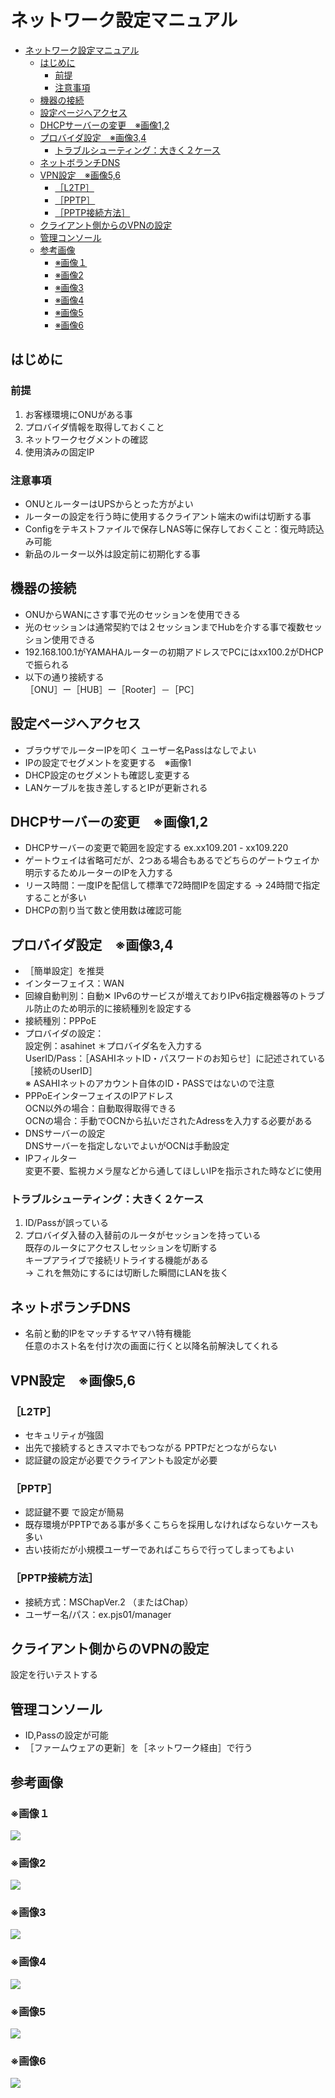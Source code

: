 # ネットワーク設定マニュアル

- [ネットワーク設定マニュアル](#ネットワーク設定マニュアル)
  - [はじめに](#はじめに)
    - [前提](#前提)
    - [注意事項](#注意事項)
  - [機器の接続](#機器の接続)
  - [設定ページへアクセス](#設定ページへアクセス)
  - [DHCPサーバーの変更　※画像1,2](#dhcpサーバーの変更画像12)
  - [プロバイダ設定　※画像3,4](#プロバイダ設定画像34)
    - [トラブルシューティング：大きく２ケース](#トラブルシューティング大きく２ケース)
  - [ネットボランチDNS](#ネットボランチdns)
  - [VPN設定　※画像5,6](#vpn設定画像56)
    - [［L2TP］](#l2tp)
    - [［PPTP］](#pptp)
    - [［PPTP接続方法］](#pptp接続方法)
  - [クライアント側からのVPNの設定](#クライアント側からのvpnの設定)
  - [管理コンソール](#管理コンソール)
  - [参考画像](#参考画像)
    - [※画像１](#画像１)
    - [※画像2](#画像2)
    - [※画像3](#画像3)
    - [※画像4](#画像4)
    - [※画像5](#画像5)
    - [※画像6](#画像6)


## はじめに
### 前提
1. お客様環境にONUがある事
1. プロバイダ情報を取得しておくこと
1. ネットワークセグメントの確認
1. 使用済みの固定IP

  
### 注意事項
- ONUとルーターはUPSからとった方がよい
- ルーターの設定を行う時に使用するクライアント端末のwifiは切断する事
- Configをテキストファイルで保存しNAS等に保存しておくこと：復元時読込み可能
- 新品のルーター以外は設定前に初期化する事

## 機器の接続
- ONUからWANにさす事で光のセッションを使用できる
- 光のセッションは通常契約では２セッションまでHubを介する事で複数セッション使用できる
- 192.168.100.1がYAMAHAルーターの初期アドレスでPCにはxx100.2がDHCPで振られる
- 以下の通り接続する  
  ［ONU］ー［HUB］ー［Rooter］－［PC］

## 設定ページへアクセス 
- ブラウザでルーターIPを叩く ユーザー名Passはなしでよい
- IPの設定でセグメントを変更する　※画像1
- DHCP設定のセグメントも確認し変更する
- LANケーブルを抜き差しするとIPが更新される

## DHCPサーバーの変更　※画像1,2
- DHCPサーバーの変更で範囲を設定する ex.xx109.201 - xx109.220　
- ゲートウェイは省略可だが、2つある場合もあるでどちらのゲートウェイか明示するためルーターのIPを入力する
- リース時間：一度IPを配信して標準で72時間IPを固定する
  → 24時間で指定することが多い
- DHCPの割り当て数と使用数は確認可能

## プロバイダ設定　※画像3,4
- ［簡単設定］を推奨
- インターフェイス：WAN
- 回線自動判別：自動✕
    IPv6のサービスが増えておりIPv6指定機器等のトラブル防止のため明示的に接続種別を設定する
- 接続種別：PPPoE
- プロバイダの設定：  
    設定例：asahinet ＊プロバイダ名を入力する  
    UserID/Pass：［ASAHIネットID・パスワードのお知らせ］に記述されている［接続のUserID］  
※ ASAHIネットのアカウント自体のID・PASSではないので注意
- PPPoEインターフェイスのIPアドレス  
   OCN以外の場合：自動取得取得できる  
   OCNの場合：手動でOCNから払いだされたAdressを入力する必要がある  
- DNSサーバーの設定  
  DNSサーバーを指定しないでよいがOCNは手動設定  
- IPフィルター  
  変更不要、監視カメラ屋などから通してほしいIPを指示された時などに使用

### トラブルシューティング：大きく２ケース
1. ID/Passが誤っている
1. プロバイダ入替の入替前のルータがセッションを持っている  
    既存のルータにアクセスしセッションを切断する  
    キープアライブで接続リトライする機能がある  
     → これを無効にするには切断した瞬間にLANを抜く  

## ネットボランチDNS
- 名前と動的IPをマッチするヤマハ特有機能  
  任意のホスト名を付け次の画面に行くと以降名前解決してくれる

## VPN設定　※画像5,6
### ［L2TP］
- セキュリティが強固
- 出先で接続するときスマホでもつながる PPTPだとつながらない
- 認証鍵の設定が必要でクライアントも設定が必要

### ［PPTP］
- 認証鍵不要 で設定が簡易
- 既存環境がPPTPである事が多くこちらを採用しなければならないケースも多い
- 古い技術だが小規模ユーザーであればこちらで行ってしまってもよい

### ［PPTP接続方法］
- 接続方式：MSChapVer.2 （またはChap）
- ユーザー名/パス：ex.pjs01/manager

## クライアント側からのVPNの設定
設定を行いテストする

## 管理コンソール
- ID,Passの設定が可能
- ［ファームウェアの更新］を［ネットワーク経由］で行う

## 参考画像
### ※画像１
![](./img/ネットワーク・ルーター設定_2024-06-04-09-56-57.png)
### ※画像2
![](./img/ネットワーク・ルーター設定_2024-06-04-09-57-15.png)
### ※画像3
![](./img/ネットワーク・ルーター設定_2024-06-04-09-57-29.png)
### ※画像4
![](./img/ネットワーク・ルーター設定_2024-06-04-09-57-47.png)
### ※画像5
![](./img/ネットワーク・ルーター設定_2024-06-04-09-58-00.png)
### ※画像6
![](./img/ネットワーク・ルーター設定_2024-06-04-09-58-15.png)

